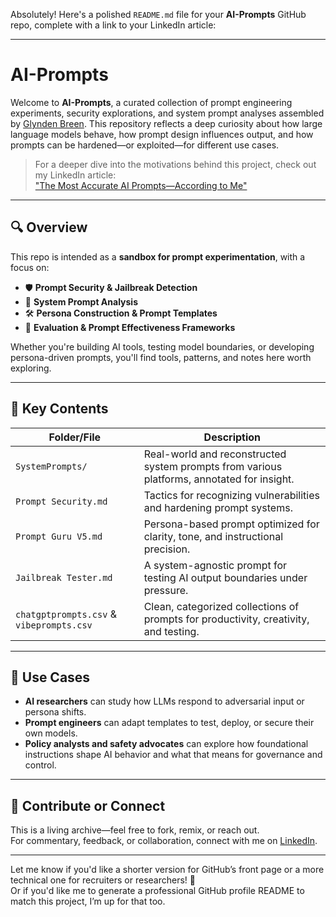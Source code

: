 Absolutely! Here's a polished `README.md` file for your **AI-Prompts** GitHub repo, complete with a link to your LinkedIn article:

---

# AI-Prompts

Welcome to **AI-Prompts**, a curated collection of prompt engineering experiments, security explorations, and system prompt analyses assembled by [Glynden Breen](https://www.linkedin.com/in/glyndenbreen). This repository reflects a deep curiosity about how large language models behave, how prompt design influences output, and how prompts can be hardened—or exploited—for different use cases.

> For a deeper dive into the motivations behind this project, check out my LinkedIn article:  
> ["The Most Accurate AI Prompts—According to Me"](https://www.linkedin.com/pulse/most-accurate-ai-promptsaccording-glynden-breen-oefbc)

---

## 🔍 Overview

This repo is intended as a **sandbox for prompt experimentation**, with a focus on:

- 🛡️ **Prompt Security & Jailbreak Detection**
- 🧠 **System Prompt Analysis**
- 🛠️ **Persona Construction & Prompt Templates**
- 🧪 **Evaluation & Prompt Effectiveness Frameworks**

Whether you're building AI tools, testing model boundaries, or developing persona-driven prompts, you'll find tools, patterns, and notes here worth exploring.

---

## 📁 Key Contents

| Folder/File | Description |
|-------------|-------------|
| `SystemPrompts/` | Real-world and reconstructed system prompts from various platforms, annotated for insight. |
| `Prompt Security.md` | Tactics for recognizing vulnerabilities and hardening prompt systems. |
| `Prompt Guru V5.md` | Persona-based prompt optimized for clarity, tone, and instructional precision. |
| `Jailbreak Tester.md` | A system-agnostic prompt for testing AI output boundaries under pressure. |
| `chatgptprompts.csv` & `vibeprompts.csv` | Clean, categorized collections of prompts for productivity, creativity, and testing. |

---

## 🤖 Use Cases

- **AI researchers** can study how LLMs respond to adversarial input or persona shifts.
- **Prompt engineers** can adapt templates to test, deploy, or secure their own models.
- **Policy analysts and safety advocates** can explore how foundational instructions shape AI behavior and what that means for governance and control.

---

## 📣 Contribute or Connect

This is a living archive—feel free to fork, remix, or reach out.  
For commentary, feedback, or collaboration, connect with me on [LinkedIn](https://www.linkedin.com/in/glyndenbreen).

---

Let me know if you'd like a shorter version for GitHub’s front page or a more technical one for recruiters or researchers! 🚀  
Or if you'd like me to generate a professional GitHub profile README to match this project, I’m up for that too.
